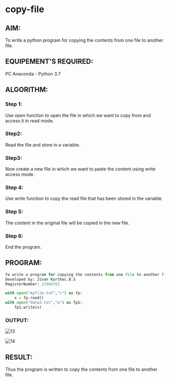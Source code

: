 # copy-file
## AIM:
To write a python program for copying the contents from one file to another file.
## EQUIPEMENT'S REQUIRED: 
PC
Anaconda - Python 3.7
## ALGORITHM: 
### Step 1:

Use open function to open the file in which we want to copy from and access it in read mode.

### Step2:

Read the file and store in a variable.
### Step3:

Now create a new file in which we want to paste the content using write access mode.
### Step 4:

Use write function to copy the read file that has been stored in the variable.
### Step 5:

The content in the original file will be copied in the new file.
### Step 6:

End the program.



## PROGRAM:
```python
To write a program for copying the contents from one file to another file.
Developed by: Jivan Karthec.B.S
RegisterNumber: 22004763

with open("myfile.txt","r") as fp:
    x = fp.read()
with open("data3.txt","w") as fp1:
    fp1.write(x)
```

### OUTPUT:
![13](https://user-images.githubusercontent.com/121165867/214643810-07e9f22b-1a89-4f58-b8e2-113305e1906d.png)

![14](https://user-images.githubusercontent.com/121165867/214643883-e6036302-d72c-4b71-aa3f-4de6d6017cb1.png)



## RESULT:
Thus the program is written to copy the contents from one file to another file.
